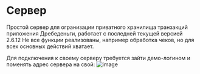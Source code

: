 # Сервер
Простой сервер для огранизации приватного хранилища транзакций приложения Дребеденьги, работает с последней текущей версией 2.6.12
Не все функции реализованы, например обработка чеков, но для всех основных действий хватает.

Для подключения к своему серверу требуется зайти демо-логином и поменять адрес сервера на свой:
![image](https://user-images.githubusercontent.com/15323451/174899714-ebdfb6cd-fc2a-4d8c-bab9-b52baa2834b7.png)


